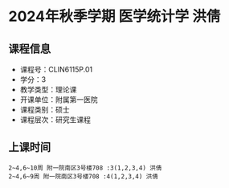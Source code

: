 # 2024年秋季学期 医学统计学 洪倩






## 课程信息

- 课程号：CLIN6115P.01
- 学分：3
- 教学类型：理论课
- 开课单位：附属第一医院
- 课程类别：硕士
- 课程层次：研究生课程

## 上课时间

```
2~4,6~10周 附一院南区3号楼708 :3(1,2,3,4) 洪倩
2~4,6~9周 附一院南区3号楼708 :4(1,2,3,4) 洪倩
```

